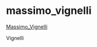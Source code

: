 # massimo_vignelli

[Massimo_Vignelli](https://gemma-ferguson.github.io/massimo_vignelli/vignelli.html)

Vignelli

